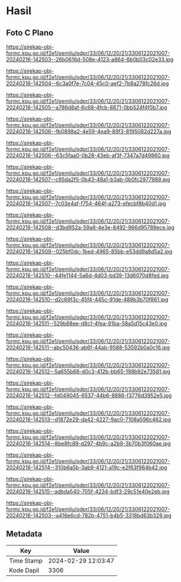 # Hasil

## Foto C Plano

https://sirekap-obj-formc.kpu.go.id/f2e1/pemilu/pdpr/33/06/12/20/21/3306122021007-20240216-142503--26b0616d-508e-4123-a864-6b0b03c02e33.jpg

https://sirekap-obj-formc.kpu.go.id/f2e1/pemilu/pdpr/33/06/12/20/21/3306122021007-20240216-142504--6c3a0f7e-7c04-45c0-aef2-7b8a278fc26d.jpg

https://sirekap-obj-formc.kpu.go.id/f2e1/pemilu/pdpr/33/06/12/20/21/3306122021007-20240216-142505--a786d8af-6c68-4fcb-8871-0bb524f4f0b7.jpg

https://sirekap-obj-formc.kpu.go.id/f2e1/pemilu/pdpr/33/06/12/20/21/3306122021007-20240216-142506--fb0898a2-4e59-4ea9-89f3-8195082d227a.jpg

https://sirekap-obj-formc.kpu.go.id/f2e1/pemilu/pdpr/33/06/12/20/21/3306122021007-20240216-142506--63c5faa0-0b28-43eb-af3f-7347a7d49860.jpg

https://sirekap-obj-formc.kpu.go.id/f2e1/pemilu/pdpr/33/06/12/20/21/3306122021007-20240216-142507--c95da2f5-0b43-48a1-b3ab-0b0fc2977989.jpg

https://sirekap-obj-formc.kpu.go.id/f2e1/pemilu/pdpr/33/06/12/20/21/3306122021007-20240216-142507--7c03e4af-f754-464f-a273-efecbf8b40d1.jpg

https://sirekap-obj-formc.kpu.go.id/f2e1/pemilu/pdpr/33/06/12/20/21/3306122021007-20240216-142508--d3bd952a-59a8-4e3e-8492-966d95789ece.jpg

https://sirekap-obj-formc.kpu.go.id/f2e1/pemilu/pdpr/33/06/12/20/21/3306122021007-20240216-142509--025bf0dc-1bed-4965-85bb-e53dd9a8d5a2.jpg

https://sirekap-obj-formc.kpu.go.id/f2e1/pemilu/pdpr/33/06/12/20/21/3306122021007-20240216-142510--44fe1144-5a6d-4d03-bd39-13d6070d8fed.jpg

https://sirekap-obj-formc.kpu.go.id/f2e1/pemilu/pdpr/33/06/12/20/21/3306122021007-20240216-142510--d2c69f3c-45f4-445c-91de-489b3b70f861.jpg

https://sirekap-obj-formc.kpu.go.id/f2e1/pemilu/pdpr/33/06/12/20/21/3306122021007-20240216-142511--529b88ee-d8c1-4fea-91ba-58a5d15c43e0.jpg

https://sirekap-obj-formc.kpu.go.id/f2e1/pemilu/pdpr/33/06/12/20/21/3306122021007-20240216-142511--abc50436-ab6f-44ab-9588-53592b0a0c16.jpg

https://sirekap-obj-formc.kpu.go.id/f2e1/pemilu/pdpr/33/06/12/20/21/3306122021007-20240216-142512--5a655b68-d0c3-412b-bb65-198b92e73581.jpg

https://sirekap-obj-formc.kpu.go.id/f2e1/pemilu/pdpr/33/06/12/20/21/3306122021007-20240216-142512--fd049045-6537-44b6-8886-f3776d3952e5.jpg

https://sirekap-obj-formc.kpu.go.id/f2e1/pemilu/pdpr/33/06/12/20/21/3306122021007-20240216-142513--d1872e29-da42-4227-9ac0-7108a596c462.jpg

https://sirekap-obj-formc.kpu.go.id/f2e1/pemilu/pdpr/33/06/12/20/21/3306122021007-20240216-142514--8be8fc89-d297-4b9c-a2b9-3b70b3f060ae.jpg

https://sirekap-obj-formc.kpu.go.id/f2e1/pemilu/pdpr/33/06/12/20/21/3306122021007-20240216-142514--310b6a5b-3ab9-4121-a19c-e2f63f964b42.jpg

https://sirekap-obj-formc.kpu.go.id/f2e1/pemilu/pdpr/33/06/12/20/21/3306122021007-20240216-142515--adbda540-705f-4234-bdf3-29c51e40e2eb.jpg

https://sirekap-obj-formc.kpu.go.id/f2e1/pemilu/pdpr/33/06/12/20/21/3306122021007-20240216-142503--a416e6cd-782b-4751-b4b5-3318bd63b329.jpg


## Metadata

| Key        | Value               |
| ---------- | ------------------- |
| Time Stamp | 2024-02-29 12:03:47 |
| Kode Dapil | 3306                |



